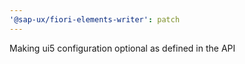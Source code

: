 ```yaml
---
'@sap-ux/fiori-elements-writer': patch
---
```


Making ui5 configuration optional as defined in the API
